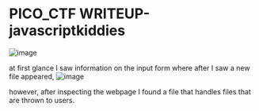 # PICO_CTF WRITEUP-javascriptkiddies
![image](https://github.com/user-attachments/assets/f7ecb6bc-9e7f-45f3-94b2-780b2ab68e96)

at first glance I saw information on the input form where after I saw a new file appeared, 
![image](https://github.com/user-attachments/assets/3b05ccec-ad93-4e04-9674-a86dc6426ee7)

however, after inspecting the webpage I found a file that handles files that are thrown to users.
